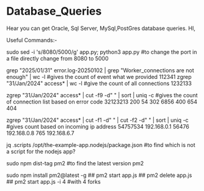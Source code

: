 # Database_Queries
Hear you can get Oracle, Sql Server, MySql,PostGres database queries.
HI,

Useful Commands:-

sudo sed -i 's/8080/5000/g' app.py; python3 app.py #to change the port in a file directly change from 8080 to 5000

grep "2025/01/31" error.log-20250102 | grep "Worker_connections are not enough" | wc -l #gives the count of event what we provided
112341 
zgrep "31/Jan/2024" access* | wc -l #give the count of all connections
1232133

zgrep "31/Jan/2024" access* | cut -f9 -d" " | sort | uniq -c #gives the count of connection list based on error code
32123213 200
54       302
6856     400
654      404

zgrep "31/Jan/2024" access* | cut -f1 -d" " | cut -f2 -d" " | sort | uniq -c #gives count based on incoming ip address
54757534  192.168.0.1
56476     192.168.0.8
765       192.168.6.7


jq .scripts /opt/the-example-app.nodejs/package.json #to find which is not a script for the nodejs app?

sudo npm dist-tag pm2  #to find the latest version pm2

sudo npm install pm2@latest -g ## pm2 start app.js ## pm2 delete app.js ## pm2 start app.js -i 4 #with 4 forks
